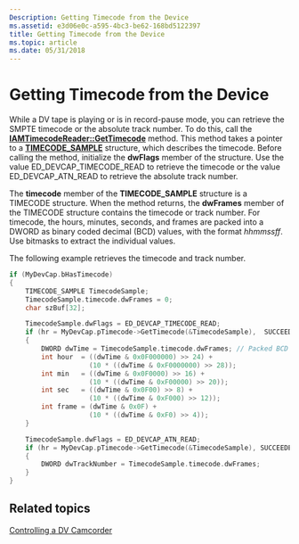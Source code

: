 ```yaml
---
Description: Getting Timecode from the Device
ms.assetid: e3d06e0c-a595-4bc3-be62-168bd5122397
title: Getting Timecode from the Device
ms.topic: article
ms.date: 05/31/2018
---
```


# Getting Timecode from the Device

While a DV tape is playing or is in record-pause mode, you can retrieve the SMPTE timecode or the absolute track number. To do this, call the [**IAMTimecodeReader::GetTimecode**](/windows/desktop/api/Strmif/nf-strmif-iamtimecodereader-gettimecode) method. This method takes a pointer to a [**TIMECODE\_SAMPLE**](https://msdn.microsoft.com/library/Dd407197(v=VS.85).aspx) structure, which describes the timecode. Before calling the method, initialize the **dwFlags** member of the structure. Use the value ED\_DEVCAP\_TIMECODE\_READ to retrieve the timecode or the value ED\_DEVCAP\_ATN\_READ to retrieve the absolute track number.

The **timecode** member of the **TIMECODE\_SAMPLE** structure is a TIMECODE structure. When the method returns, the **dwFrames** member of the TIMECODE structure contains the timecode or track number. For timecode, the hours, minutes, seconds, and frames are packed into a DWORD as binary coded decimal (BCD) values, with the format *hhmmssff*. Use bitmasks to extract the individual values.

The following example retrieves the timecode and track number.


```C++
if (MyDevCap.bHasTimecode)
{
    TIMECODE_SAMPLE TimecodeSample;
    TimecodeSample.timecode.dwFrames = 0;
    char szBuf[32];

    TimecodeSample.dwFlags = ED_DEVCAP_TIMECODE_READ;
    if (hr = MyDevCap.pTimecode->GetTimecode(&TimecodeSample),  SUCCEEDED(hr)) 
    {
        DWORD dwTime = TimecodeSample.timecode.dwFrames; // Packed BCD value.
        int hour  = ((dwTime & 0x0F000000) >> 24) + 
                    (10 * ((dwTime & 0xF0000000) >> 28));
        int min   = ((dwTime & 0x0F0000) >> 16) + 
                    (10 * ((dwTime & 0xF00000) >> 20));
        int sec   = ((dwTime & 0x0F00) >> 8) + 
                    (10 * ((dwTime & 0xF000) >> 12));
        int frame = (dwTime & 0x0F) + 
                    (10 * ((dwTime & 0xF0) >> 4));
    }

    TimecodeSample.dwFlags = ED_DEVCAP_ATN_READ;
    if (hr = MyDevCap.pTimecode->GetTimecode(&TimecodeSample), SUCCEEDED(hr)) 
    {
        DWORD dwTrackNumber = TimecodeSample.timecode.dwFrames;
    }
}
```



## Related topics

<dl> <dt>

[Controlling a DV Camcorder](controlling-a-dv-camcorder.md)
</dt> </dl>

 

 



